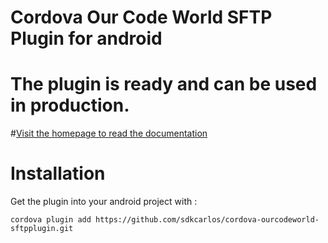 # Cordova Our Code World SFTP Plugin for android

# The plugin is ready and can be used in production.

#[Visit the homepage to read the documentation](https://sdkcarlos.github.io/sites/cordova/sftp-plugin.html)

# Installation

Get the plugin into your android project with :

```batch
cordova plugin add https://github.com/sdkcarlos/cordova-ourcodeworld-sftpplugin.git
```

